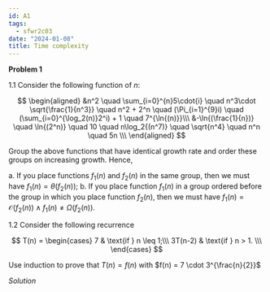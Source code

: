 ```yaml
---
id: A1
tags:
  - sfwr2c03
date: "2024-01-08"
title: Time complexity
---
```


**Problem 1**

1.1 Consider the following function of $n$:

$$
\begin{aligned}
&n^2 \quad \sum_{i=0}^{n}5\cdot{i} \quad n^3\cdot \sqrt{\frac{1}{n^3}} \quad n^2 + 2^n \quad (\Pi_{i=1}^{9}i) \quad (\sum_{i=0}^{\log_2(n)}2^i) + 1 \quad 7^{\ln{(n)}}\\\
&-\ln{(\frac{1}{n})} \quad \ln{(2^n)} \quad 10 \quad n\log_2{(n^7)} \quad \sqrt{n^4} \quad n^n \quad 5n \\\
\end{aligned}
$$

Group the above functions that have identical growth rate and order these groups on increasing
growth. Hence,

a. If you place functions $f_1(n)$ and $f_2(n)$ in the same group, then we must have $f_1(n) = \theta{(f_2(n))}$;
b. If you place function $f_1(n)$ in a group ordered before the group in which you place function $f_2(n)$,
then we must have $f_1(n) = \mathcal{O}{(f_2(n))} \land f_1(n) \neq \Omega{(f_2(n))}$.

1.2 Consider the following recurrence

$$
T(n) = \begin{cases}
    7 & \text{if } n \leq 1;\\\
    3T(n-2) & \text{if } n > 1. \\\
\end{cases}
$$

Use induction to prove that $T(n) = f(n)$ with $f(n) = 7 \cdot 3^{\frac{n}{2}}$

_Solution_
